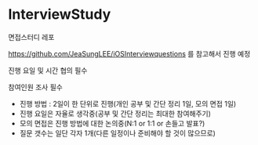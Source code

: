 # InterviewStudy
면접스터디 레포

https://github.com/JeaSungLEE/iOSInterviewquestions 를 참고해서 진행 예정

진행 요일 및 시간 협의 필수

참여인원 조사 필수

- 진행 방법 : 2일이 한 단위로 진행(개인 공부 및 간단 정리 1일, 모의 면접 1일)
- 진행 요일은 자율로 생각중(공부 및 간단 정리는 최대한 참여해주기)
- 모의 면접은 진행 방법에 대한 논의중(N:1 or 1:1 or 손들고 발표?)
- 질문 갯수는 일단 각자 1개(다른 일정이나 준비해야 할 것이 많으므로)
